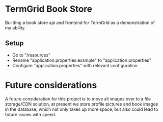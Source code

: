# TermGrid Book Store
Building a book store api and frontend for TermGrid as a demonstration of my ability.

## Setup

- Go to "/resources"
- Rename "application.properties.example" to "application.properties"
- Configure "application.properties" with relevant configuration

# Future considerations

A future consideration for this project is to move all images over to a file storage/CDN solution, at present we store profile pictures and book images in the database, which not only takes up more space, but also could lead to future issues with speed.